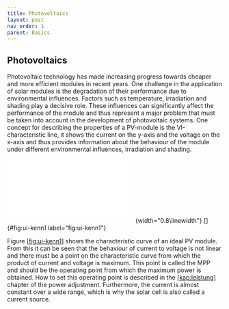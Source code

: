 ```yaml
---
title: Photovoltaics
layout: post
nav_order: 1
parent: Basics
---
```


## Photovoltaics

Photovoltaic technology has made increasing progress towards cheaper and
more efficient modules in recent years. One challenge in the application
of solar modules is the degradation of their performance due to
environmental influences. Factors such as temperature, irradiation and
shading play a decisive role. These influences can significantly affect
the performance of the module and thus represent a major problem that
must be taken into account in the development of photovoltaic systems.
One concept for describing the properties of a PV-module is the VI-characteristic line, it shows the current
on the y-axis and the voltage on the x-axis and thus provides
information about the behaviour of the module under different
environmental influences, irradiation and shading.

![image](import/iu-kennlinie.pdf){width="0.8\\linewidth"}
[]{#fig:ui-kenn1 label="fig:ui-kenn1"}

Figure [\[fig:ui-kenn1\]](#fig:ui-kenn1) shows the characteristic curve of an ideal PV
module. From this it can be seen that the behaviour of current to
voltage is not linear and there must be a point on the characteristic
curve from which the product of current and voltage is maximum. This
point is called the MPP and should be the operating point from
which the maximum power is obtained. How to set this operating point is
described in the [\[kap:leistung\]](#kap:leistung) chapter of the power adjustment. Furthermore,
the current is almost constant over a wide range, which is why the solar
cell is also called a current source.

